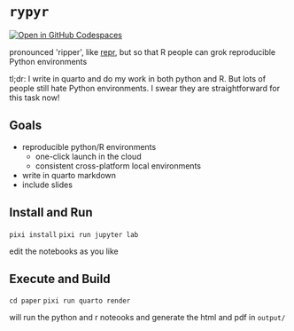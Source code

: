 # `rypyr`

[![Open in GitHub Codespaces](https://github.com/codespaces/badge.svg)](https://codespaces.new/knaaptime/rypyr)

pronounced 'ripper', like [repr](), but so that R people can grok reproducible Python environments

tl;dr: I write in quarto and do my work in both python and R. But lots of people still hate Python environments. I swear they are straightforward for this task now!

## Goals

- reproducible python/R environments
  - one-click launch in the cloud
  - consistent cross-platform local environments
- write in quarto markdown 
- include slides


## Install and Run

`pixi install`
`pixi run jupyter lab`

edit the notebooks as you like

## Execute and Build

`cd paper`
`pixi run quarto render`

will run the python and r noteooks and generate the html and pdf in `output/`

